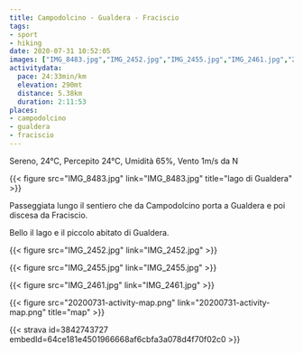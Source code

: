```yaml
---
title: Campodolcino - Gualdera - Fraciscio
tags:
- sport
- hiking
date: 2020-07-31 10:52:05
images: ["IMG_8483.jpg","IMG_2452.jpg","IMG_2455.jpg","IMG_2461.jpg","20200731-activity-map.png"]
activitydata:
  pace: 24:33min/km
  elevation: 290mt
  distance: 5.38km
  duration: 2:11:53
places:
- campodolcino
- gualdera
- fraciscio
---
```


Sereno, 24°C, Percepito 24°C, Umidità 65%, Vento 1m/s da N

{{< figure src="IMG_8483.jpg" link="IMG_8483.jpg" title="lago di Gualdera" >}}

Passeggiata lungo il sentiero che da Campodolcino porta a Gualdera e poi discesa da Fraciscio.

Bello il lago e il piccolo abitato di Gualdera.

{{< figure src="IMG_2452.jpg" link="IMG_2452.jpg" >}}

{{< figure src="IMG_2455.jpg" link="IMG_2455.jpg" >}}

{{< figure src="IMG_2461.jpg" link="IMG_2461.jpg" >}}


{{< figure src="20200731-activity-map.png" link="20200731-activity-map.png" title="map" >}}


{{< strava id=3842743727 embedId=64ce181e4501966668af6cbfa3a078d4f70f02c0 >}}
